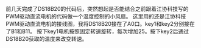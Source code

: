 前几天完成了DS18B20的代码后，突然想起是否能结合之前跟着江协科技写的PWM驱动直流电机的代码做一个温度控制的小风扇。
这里用的还是江协科技PWM驱动直流电机的接线图，我将DS18B20接在了A0口。key1和key2分别接在了B1和B11。
按下key1电机按照固定转速旋转，每次增加25。按下key2后通过DS18B20获取的温度来改变转速。
